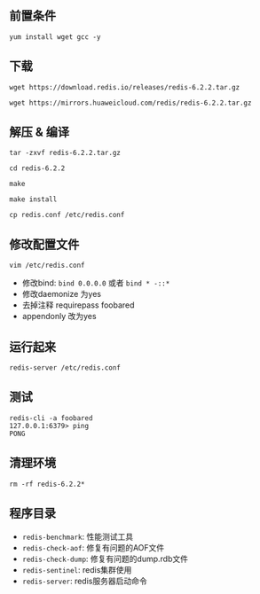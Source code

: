 ## 前置条件
```
yum install wget gcc -y
```



## 下载

```
wget https://download.redis.io/releases/redis-6.2.2.tar.gz

wget https://mirrors.huaweicloud.com/redis/redis-6.2.2.tar.gz
```



## 解压 & 编译

```
tar -zxvf redis-6.2.2.tar.gz

cd redis-6.2.2

make

make install

cp redis.conf /etc/redis.conf
```



## 修改配置文件

```
vim /etc/redis.conf
```
- 修改bind: `bind 0.0.0.0` 或者 `bind * -::*`
- 修改daemonize 为yes
- 去掉注释 requirepass foobared
- appendonly 改为yes

## 运行起来
```
redis-server /etc/redis.conf
```

## 测试
```
redis-cli -a foobared
127.0.0.1:6379> ping
PONG
```

## 清理环境
```
rm -rf redis-6.2.2*
```


## 程序目录
- `redis-benchmark`: 性能测试工具
- `redis-check-aof`: 修复有问题的AOF文件
- `redis-check-dump`: 修复有问题的dump.rdb文件
- `redis-sentinel`: redis集群使用
- `redis-server`: redis服务器启动命令